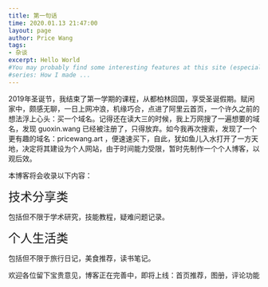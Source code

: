 ```yaml
---
title: 第一句话
time: 2020.01.13 21:47:00
layout: page
author: Price Wang
tags:
- 杂谈
excerpt: Hello World
#You may probably find some interesting features at this site (especially the home page), so this post is served as an introduction of how to implement them.
#series: How I made ...
---
```


2019年圣诞节，我结束了第一学期的课程，从都柏林回国，享受圣诞假期。赋闲家中，颇感无聊，一日上网冲浪，机缘巧合，点进了阿里云首页，一个许久之前的想法浮上心头：买一个域名。记得还在读大三的时候，我上万网搜了一遍想要的域名，发现 guoxin.wang 已经被注册了，只得放弃。如今我再次搜索，发现了一个更有趣的域名：pricewang.art ，便速速买下，自此，犹如鱼儿入水打开了一方天地，决定将其建设为个人网站，由于时间能力受限，暂时先制作一个个人博客，以观后效。

本博客将会收录以下内容：

<font size="5">技术分享类</font>

包括但不限于学术研究，技能教程，疑难问题记录。

<font size="5">个人生活类</font>

包括但不限于旅行日记，美食推荐，读书笔记。

欢迎各位留下宝贵意见，博客正在完善中，即将上线：首页推荐，图册，评论功能
